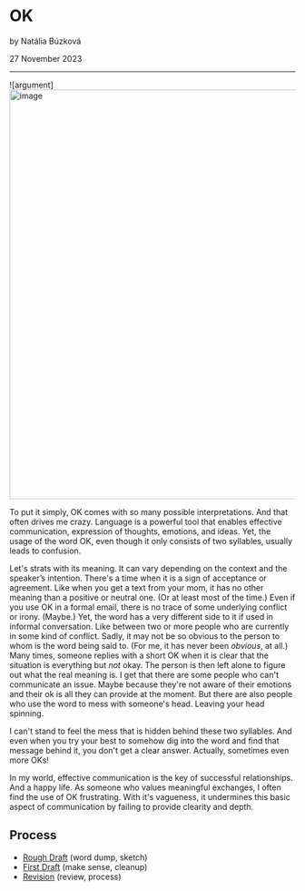 # OK

by Natália Búzková

27 November 2023

---

![argument]<img src="/two-people-arguing.png" alt="image" width=720 height=720>

To put it simply, OK comes with so many possible interpretations. And that often drives me crazy. Language is a powerful tool that enables effective communication, expression of thoughts, emotions, and ideas. Yet, the usage of the word OK, even though it only consists of two syllables, usually leads to confusion. 

Let's strats with its meaning. It can vary depending on the context and the speaker’s intention. There's a time when it is a sign of acceptance or agreement. Like when you get a text from your mom, it has no other meaning than a positive or neutral one. (Or at least most of the time.) Even if you use OK in a formal email, there is no trace of some underlying conflict or irony. (Maybe.) 
	Yet, the word has a very different side to it if used in informal conversation. Like between two or more people who are currently in some kind of conflict. Sadly, it may not be so obvious to the person to whom is the word being said to. (For me, it has never been *obvious*, at all.)
Many times, someone replies with a short OK when it is clear that the situation is everything but *not* okay. The person is then left alone to figure out what the real meaning is. I get that there are some people who can't communicate an issue. Maybe because they're not aware of their emotions and their ok is all they can provide at the moment. But there are also people who use the word to mess with someone's head. Leaving your head spinning.

I can't stand to feel the mess that is hidden behind these two syllables. And even when you try your best to somehow dig into the word and find that message behind it, you don't get a clear answer. Actually, sometimes even more OKs!

In my world, effective communication is the key of successful relationships. And a happy life. As someone who values meaningful exchanges, I often find the use of OK frustrating. With it's vagueness, it undermines this basic aspect of communication by failing to provide clearity and depth.

## Process

- [Rough Draft](rough-draft.md) (word dump, sketch)
- [First Draft](first-draft.md) (make sense, cleanup)
- [Revision](revision.md) (review, process)
